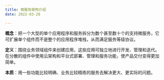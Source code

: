 ```yaml
---
title: 微服务架构介绍
date: 2022-03-28

---
```


**概念**：把一个大型的单个应用程序和服务拆分为数个甚至数十个的支持微服务，它可扩展单个组件而不是整个的应用程序堆栈，从而满足服务等级协议。

**定义**：围绕业务领域组件来创建应用，这些应用可独立地进行开发、管理和迭代。在分散的组件中使用云架构和平台式部署、管理和服务功能，使产品交付变得更加简单。

**本质**：用一些功能比较明确、业务比较精练的服务去解决更大、更实际的问题。
